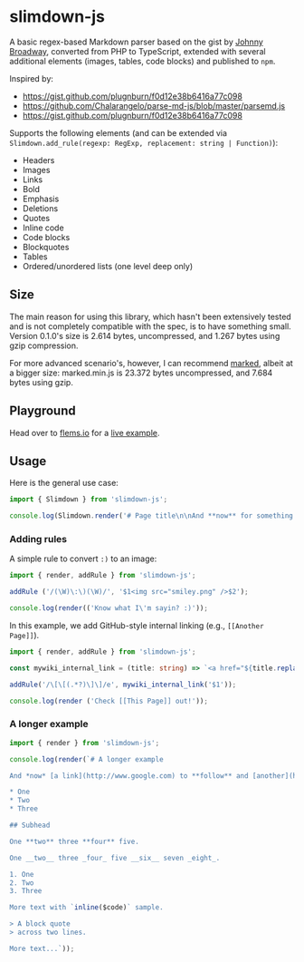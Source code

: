 # slimdown-js

A basic regex-based Markdown parser based on the gist by [Johnny Broadway](https://gist.github.com/jbroadway/2836900), converted from PHP to TypeScript, extended with several additional elements (images, tables, code blocks) and published to `npm`.

Inspired by:

- https://gist.github.com/plugnburn/f0d12e38b6416a77c098
- https://github.com/Chalarangelo/parse-md-js/blob/master/parsemd.js
- https://gist.github.com/plugnburn/f0d12e38b6416a77c098

Supports the following elements (and can be extended via
`Slimdown.add_rule(regexp: RegExp, replacement: string | Function)`):

- Headers
- Images
- Links
- Bold
- Emphasis
- Deletions
- Quotes
- Inline code
- Code blocks
- Blockquotes
- Tables
- Ordered/unordered lists (one level deep only)

## Size

The main reason for using this library, which hasn't been extensively tested and is not completely compatible with the spec, is to have something small. Version 0.1.0's size is 2.614 bytes, uncompressed, and 1.267 bytes using gzip compression.

For more advanced scenario's, however, I can recommend [marked](https://github.com/markedjs/marked), albeit at a bigger size: marked.min.js is 23.372 bytes uncompressed, and 7.684 bytes using gzip.

## Playground

Head over to [flems.io](https://flems.io) for a [live example](https://flems.io/#0=N4IgtglgJlA2CmIBcAWAnAOjQZgDQgGd4EBjAF3imRAoLIzIJHwDMIEmkBtUAOwEMwiJDXh0GTfCQD2vCnOoQwAB2kAnMgAJgmgMqwlUaQHdemgL6aWa6WE0ByAgbBHTAWgBWBAAIAGDACMGNj2ANwAOryRMrx0mi6aALyaAAYAxJoAKhBkCJGRmdKaAK5EmgBU5fqGJryVuJoA5mr8AEaaOVY2dly8ymAAugAUABZkZMoESAD008bzGH1gXhgyYNPK-CQA1vyN8NNONe5eAJSa6hUs6tvlmmQj8JrKNh7w5BdmXADiOQASxVawzGEyms0aORGgNWtmm8DUEG2ADdirADLxGgRDs5XLxPARThh8nVNAB5XjwSJ3TLGaRUrIjNTwSl4zQAMWkxTUkTc7IgSJZkTSGV0gMe-CgxPJT0qZFplXujOZFUq1y5lTubAFRKivGlmgA+ga5dIjYqmU8DWq1AarPzLQaCBAAB5mogCswG+AQRpjA06yJBMkUyIAJgwWVpkWwEcySsFvGFWTaCE08GdgmUeV1AB9k60OJoi8Wi3mAIJMktV0uaADC0mksFLkRzbjb7Y7nZzSE7vbbSFbnYHLc0Mib2A6BGreYRvrIbn4BkaFKgmjzABIAgA2Xy+NcjseaUOT6ej+ByeGUU9FzfHnMjgBe8FaLU0dARyjEa80-ErFP4WhVnmxabvuuoALLqE8FDOloxiQpo4ThCkEC8Oi8BDOuMhQPApxISkb6ZggAa8AAfJoZaaAW0g7JoACOxTSBQkTkVsNgEFOJqaOhBAkZBlYwfQGAYCkES6mAGBMrwOFqEMRgkMUQhyBgrTSFAACeDRgEM9hQPy9haQwailGQQzVC4tSSeeMlDC4pz2acoTMIQxDvGQECyJwIC+Kg2AgOYAz4Oi2ycDwIACEI1CQA8CKwM5XJxSIIKTDM0zFH02yNDC6zRYy7DeEEQRbtMuWxRgXjOWQ6mftQBAkB+ZD+QM5hAA).

## Usage

Here is the general use case:

```ts
import { Slimdown } from 'slimdown-js';

console.log(Slimdown.render('# Page title\n\nAnd **now** for something _completely_ different.'));
```

### Adding rules

A simple rule to convert `:)` to an image:

```ts
import { render, addRule } from 'slimdown-js';

addRule ('/(\W)\:\)(\W)/', '$1<img src="smiley.png" />$2');

console.log(render(('Know what I\'m sayin? :)'));
```

In this example, we add GitHub-style internal linking
(e.g., `[[Another Page]]`).

```ts
import { render, addRule } from 'slimdown-js';

const mywiki_internal_link = (title: string) => `<a href="${title.replace(/[^a-zA-Z0-9_-]+/g, '_')}">${title}</a>`;

addRule('/\[\[(.*?)\]\]/e', mywiki_internal_link('$1'));

console.log(render ('Check [[This Page]] out!'));
```

### A longer example

```ts
import { render } from 'slimdown-js';

console.log(render(`# A longer example

And *now* [a link](http://www.google.com) to **follow** and [another](http://yahoo.com/).

* One
* Two
* Three

## Subhead

One **two** three **four** five.

One __two__ three _four_ five __six__ seven _eight_.

1. One
2. Two
3. Three

More text with `inline($code)` sample.

> A block quote
> across two lines.

More text...`));
```

